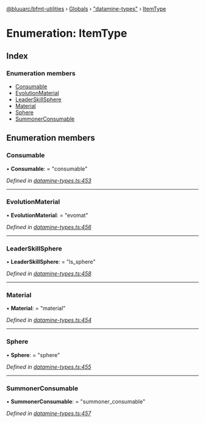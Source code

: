 [@bluuarc/bfmt-utilities](../README.md) › [Globals](../globals.md) › ["datamine-types"](../modules/_datamine_types_.md) › [ItemType](_datamine_types_.itemtype.md)

# Enumeration: ItemType

## Index

### Enumeration members

* [Consumable](_datamine_types_.itemtype.md#consumable)
* [EvolutionMaterial](_datamine_types_.itemtype.md#evolutionmaterial)
* [LeaderSkillSphere](_datamine_types_.itemtype.md#leaderskillsphere)
* [Material](_datamine_types_.itemtype.md#material)
* [Sphere](_datamine_types_.itemtype.md#sphere)
* [SummonerConsumable](_datamine_types_.itemtype.md#summonerconsumable)

## Enumeration members

###  Consumable

• **Consumable**: = "consumable"

*Defined in [datamine-types.ts:453](https://github.com/BluuArc/bfmt-utilities/blob/d4dfbbc/src/datamine-types.ts#L453)*

___

###  EvolutionMaterial

• **EvolutionMaterial**: = "evomat"

*Defined in [datamine-types.ts:456](https://github.com/BluuArc/bfmt-utilities/blob/d4dfbbc/src/datamine-types.ts#L456)*

___

###  LeaderSkillSphere

• **LeaderSkillSphere**: = "ls_sphere"

*Defined in [datamine-types.ts:458](https://github.com/BluuArc/bfmt-utilities/blob/d4dfbbc/src/datamine-types.ts#L458)*

___

###  Material

• **Material**: = "material"

*Defined in [datamine-types.ts:454](https://github.com/BluuArc/bfmt-utilities/blob/d4dfbbc/src/datamine-types.ts#L454)*

___

###  Sphere

• **Sphere**: = "sphere"

*Defined in [datamine-types.ts:455](https://github.com/BluuArc/bfmt-utilities/blob/d4dfbbc/src/datamine-types.ts#L455)*

___

###  SummonerConsumable

• **SummonerConsumable**: = "summoner_consumable"

*Defined in [datamine-types.ts:457](https://github.com/BluuArc/bfmt-utilities/blob/d4dfbbc/src/datamine-types.ts#L457)*
